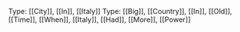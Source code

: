 Type: [[City]], [[In]], [[Italy]]
Type: [[Big]], [[Country]], [[In]], [[Old]], [[Time]], [[When]], [[Italy]], [[Had]], [[More]], [[Power]]